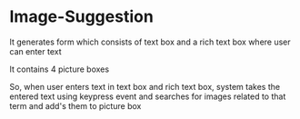 # Image-Suggestion

It generates form which consists of text box and a rich text box where user can enter text

It contains 4 picture boxes

So, when user enters text in text box and rich text box, system takes the entered text using keypress event and searches for images 
related to that term and add's them to picture box

